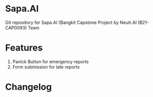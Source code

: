 # Sapa.AI
Git repository for Sapa.AI (Bangkit Capstone Project by Neutr.AI (B21-CAP0093) Team

# Features
1. Panick Button for emergency reports
2. Form submission for late reports

# Changelog
